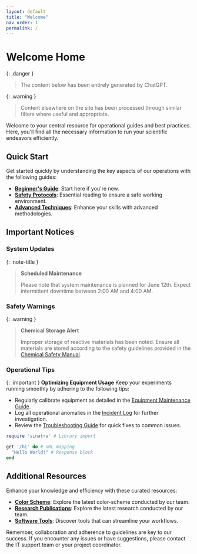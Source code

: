 ```yaml
---
layout: default
title: "Welcome"
nav_order: 1
permalink: /
---
```


# Welcome Home

{: .danger }
> The content below has been entirely generated by ChatGPT.

{: .warning }
> Content elsewhere on the site has been processed through similar filters where useful and appropriate.

Welcome to your central resource for operational guides and best practices. Here, you'll find all the necessary information to run your scientific endeavors efficiently.

## Quick Start

Get started quickly by understanding the key aspects of our operations with the following guides:

- **[Beginner's Guide](/guides/beginners)**: Start here if you're new.
- **[Safety Protocols](/safety)**: Essential reading to ensure a safe working environment.
- **[Advanced Techniques](/techniques/advanced)**: Enhance your skills with advanced methodologies.

## Important Notices

### System Updates

{: .note-title }

> **Scheduled Maintenance**
>
> Please note that system maintenance is planned for June 12th. Expect intermittent downtime between 2:00 AM and 4:00 AM.

### Safety Warnings

{: .warning }

> **Chemical Storage Alert**
>
> Improper storage of reactive materials has been noted. Ensure all materials are stored according to the safety guidelines provided in the [Chemical Safety Manual](/safety/chemical-storage).

### Operational Tips

{: .important }
**Optimizing Equipment Usage**
Keep your experiments running smoothly by adhering to the following tips:

- Regularly calibrate equipment as detailed in the [Equipment Maintenance Guide](/maintenance).
- Log all operational anomalies in the [Incident Log](/logs/incident) for further investigation.
- Review the [Troubleshooting Guide](/troubleshooting) for quick fixes to common issues.

```ruby
require 'sinatra' # Library import

get '/hi' do # URL mapping
  "Hello World!" # Response block
end
```

## Additional Resources

Enhance your knowledge and efficiency with these curated resources:

- **[Color Scheme](/color-scheme)**: Explore the latest color-scheme conducted by our team.
- **[Research Publications](/publications)**: Explore the latest research conducted by our team.
- **[Software Tools](/software)**: Discover tools that can streamline your workflows.

Remember, collaboration and adherence to guidelines are key to our success. If you encounter any issues or have suggestions, please contact the IT support team or your project coordinator.
